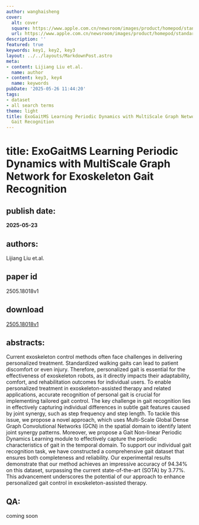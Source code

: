 ```yaml
---
author: wanghaisheng
cover:
  alt: cover
  square: https://www.apple.com.cn/newsroom/images/product/homepod/standard/Apple-HomePod-hero-230118_big.jpg.large_2x.jpg
  url: https://www.apple.com.cn/newsroom/images/product/homepod/standard/Apple-HomePod-hero-230118_big.jpg.large_2x.jpg
description: ''
featured: true
keywords: key1, key2, key3
layout: ../../layouts/MarkdownPost.astro
meta:
- content: Lijiang Liu et.al.
  name: author
- content: key3, key4
  name: keywords
pubDate: '2025-05-26 11:44:20'
tags:
- dataset
- all search terms
theme: light
title: ExoGaitMS Learning Periodic Dynamics with MultiScale Graph Network for Exoskeleton
  Gait Recognition
---
```


# title: ExoGaitMS Learning Periodic Dynamics with MultiScale Graph Network for Exoskeleton Gait Recognition 
## publish date: 
**2025-05-23** 
## authors: 
  Lijiang Liu et.al. 
## paper id
2505.18018v1
## download
[2505.18018v1](http://arxiv.org/abs/2505.18018v1)
## abstracts:
Current exoskeleton control methods often face challenges in delivering personalized treatment. Standardized walking gaits can lead to patient discomfort or even injury. Therefore, personalized gait is essential for the effectiveness of exoskeleton robots, as it directly impacts their adaptability, comfort, and rehabilitation outcomes for individual users. To enable personalized treatment in exoskeleton-assisted therapy and related applications, accurate recognition of personal gait is crucial for implementing tailored gait control. The key challenge in gait recognition lies in effectively capturing individual differences in subtle gait features caused by joint synergy, such as step frequency and step length. To tackle this issue, we propose a novel approach, which uses Multi-Scale Global Dense Graph Convolutional Networks (GCN) in the spatial domain to identify latent joint synergy patterns. Moreover, we propose a Gait Non-linear Periodic Dynamics Learning module to effectively capture the periodic characteristics of gait in the temporal domain. To support our individual gait recognition task, we have constructed a comprehensive gait dataset that ensures both completeness and reliability. Our experimental results demonstrate that our method achieves an impressive accuracy of 94.34% on this dataset, surpassing the current state-of-the-art (SOTA) by 3.77%. This advancement underscores the potential of our approach to enhance personalized gait control in exoskeleton-assisted therapy.
## QA:
coming soon
